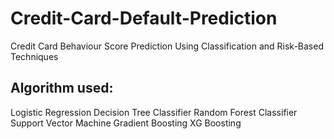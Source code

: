 # Credit-Card-Default-Prediction
Credit Card Behaviour Score Prediction Using Classification and Risk-Based Techniques
## Algorithm used:
 Logistic Regression
 Decision Tree Classifier
 Random Forest Classifier
 Support Vector Machine
 Gradient Boosting
 XG Boosting
